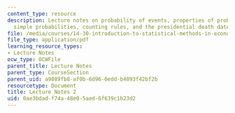 ```yaml
---
content_type: resource
description: Lecture notes on probability of events, properties of probabilities,
  simple probabilities, counting rules, and the presidential death date paradox.
file: /media/courses/14-30-introduction-to-statistical-methods-in-economics-spring-2009/0ae3bdadf74a48e05aed6f639c1b23d2_MIT14_30s09_lec02.pdf
file_type: application/pdf
learning_resource_types:
- Lecture Notes
ocw_type: OCWFile
parent_title: Lecture Notes
parent_type: CourseSection
parent_uid: a9889fb8-af0b-6d96-6edd-b4093f42bf2b
resourcetype: Document
title: Lecture Notes 2
uid: 0ae3bdad-f74a-48e0-5aed-6f639c1b23d2
---
```

